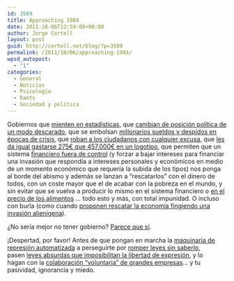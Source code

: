 ```yaml
---
id: 3589
title: Approaching 1984
date: 2011-10-06T12:59:08+00:00
author: Jorge Cortell
layout: post
guid: http://cortell.net/blog/?p=3589
permalink: /2011/10/06/approaching-1984/
wpsd_autopost:
  - "1"
categories:
  - General
  - Noticias
  - Psicología
  - Rants
  - Sociedad y polí­tica
---
```

Gobiernos que <a title="http://www.escolar.net/MT/archives/2011/10/los-enfermos-que-no-salen-en-la-foto.html?utm_medium=referral&utm_source=pulsenews" href="http://www.escolar.net/MT/archives/2011/10/los-enfermos-que-no-salen-en-la-foto.html?utm_medium=referral&utm_source=pulsenews" target="_blank">mienten en estadísticas</a>, que <a title="http://www.escolar.net/MT/archives/2011/10/lo-que-decia-zapatero-sobre-el-escudo-antimisiles.html" href="http://www.escolar.net/MT/archives/2011/10/lo-que-decia-zapatero-sobre-el-escudo-antimisiles.html" target="_blank">cambian de posición política de un modo descarado</a>, que se embolsan <a title="http://www.escolar.net/MT/archives/2011/10/millonarios-con-la-caja-de-todos.html" href="http://www.escolar.net/MT/archives/2011/10/millonarios-con-la-caja-de-todos.html" target="_blank">millonarios sueldos y despidos en épocas de crisis</a>, que <a title="http://www.ij.org/about/4058" href="http://www.ij.org/about/4058" target="_blank">roban a los ciudadanos con cualquier excusa</a>, que <a title="http://boingboing.net/2011/09/25/rejected-designs-for-the-federal-housing-finance-agency-seal.html?utm_source=pulsenews&utm_medium=referral&utm_campaign=Feed%3A+boingboing%2FiBag+%28Boing+Boing%29" href="http://boingboing.net/2011/09/25/rejected-designs-for-the-federal-housing-finance-agency-seal.html?utm_source=pulsenews&utm_medium=referral&utm_campaign=Feed%3A+boingboing%2FiBag+%28Boing+Boing%29" target="_blank">les da igual gastarse 275€ que 457.000€ en un logotipo</a>, que permiten que un sistema <a title="http://youtu.be/6zZ_JfROhOE" href="http://youtu.be/6zZ_JfROhOE" target="_blank">financiero fuera de control</a> (y forzar a bajar intereses para financiar una invasión que respondía a intereses personales y económicos en medio de un momento económico que requería la subida de los tipos) nos ponga al borde del abismo y además se lanzan a &#8220;rescatarlos&#8221; con el dinero de todos, con un coste mayor que el de acabar con la pobreza en el mundo, y sin evitar que se vuelva a producir lo mismo en el sistema financiero o <a title="http://www.wired.com/wiredscience/2011/10/food-price-rises/?utm_source=pulsenews&utm_medium=referral&utm_campaign=Feed%3A+wired%2Findex+%28Wired%3A+Index+3+%28Top+Stories+2%29%29" href="http://www.wired.com/wiredscience/2011/10/food-price-rises/?utm_source=pulsenews&utm_medium=referral&utm_campaign=Feed%3A+wired%2Findex+%28Wired%3A+Index+3+%28Top+Stories+2%29%29" target="_blank">en el precio de los alimentos</a> &#8230; todo esto y más, con total impunidad. O incluso con burla (como cuando <a title="http://youtu.be/E1Fzzs7oVaA" href="http://youtu.be/E1Fzzs7oVaA" target="_blank">proponen rescatar la economía fingiendo una invasión alienígena</a>).

¿No sería mejor no tener gobierno? <a title="http://www.escolar.net/MT/archives/2011/09/ventajas-de-no-tener-gobierno.html" href="http://www.escolar.net/MT/archives/2011/09/ventajas-de-no-tener-gobierno.html" target="_blank">Parece que sí</a>.

¡Despertad, por favor! Antes de que pongan en marcha la <a title="http://www.wired.com/dangerroom/2011/09/drones-never-forget-a-face/?utm_source=pulsenews&utm_medium=referral&utm_campaign=Feed%3A+wired%2Findex+%28Wired%3A+Index+3+%28Top+Stories+2%29%29" href="http://www.wired.com/dangerroom/2011/09/drones-never-forget-a-face/?utm_source=pulsenews&utm_medium=referral&utm_campaign=Feed%3A+wired%2Findex+%28Wired%3A+Index+3+%28Top+Stories+2%29%29" target="_blank">maquinaria de represión automatizada</a> a perseguirte por <a title="http://www.cracked.com/article_19450_6-laws-youve-broken-without-even-realizing-it.html?wa_user1=4&wa_user2=Weird+World&wa_user3=article&wa_user4=popular" href="http://www.cracked.com/article_19450_6-laws-youve-broken-without-even-realizing-it.html?wa_user1=4&wa_user2=Weird+World&wa_user3=article&wa_user4=popular" target="_blank">romper leyes sin saberlo</a>, pasen <a title="http://it.wikipedia.org/wiki/Wikipedia:Comunicato_4_ottobre_2011" href="http://it.wikipedia.org/wiki/Wikipedia:Comunicato_4_ottobre_2011" target="_blank">leyes absurdas que imposibilitan la libertad de expresión</a>, y lo hagan con la <a title="http://arstechnica.com/tech-policy/news/2011/09/secret-memo-reveals-which-telecoms-store-your-data-the-longest.ars" href="http://arstechnica.com/tech-policy/news/2011/09/secret-memo-reveals-which-telecoms-store-your-data-the-longest.ars" target="_blank">colaboración &#8220;voluntaria&#8221; de grandes empresas</a>&#8230; y tu pasividad, ignorancia y miedo.